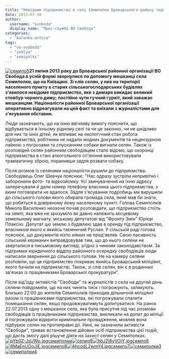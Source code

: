 ```yaml
---
title: "Невідоме підприємство в селі Семиполки Броварського району тероризує селян"
date: 2013-07-30
author: 
  username: "svoboda"
  display_name: "Прес-служба ВО Свобода"
categories: 
  - "kolonka-avtora"
tags: 
  - "vo-svoboda"
  - "zemlya"
  - "semipolki"
---
```


[![семипо5](https://mpz.brovary.org/wp-content/uploads/2013/07/semipo5.jpg)](https://mpz.brovary.org/wp-content/uploads/2013/07/semipo5.jpg)**21 липня 2013 року до Броварської районної організації ВО Свобода в усній формі звернулися по допомогу мешканці села Семиполки, що на Київщині. Зі слів селян, у них на території населеного пункту в старих сільськогосподарських будівлях з'явилося невідоме підприємство, яке з димаря викидає великий стовбур чорного диму; постійно чути гучний гуркіт, який заважає мешканцям. Націоналісти районної Броварської організації оперативно відреагували на цей факт та виїхали з журналістами для з'ясування обставин.**

Люди зазначають, що на їхню ввічливу вимогу пояснити, що відбувається в їхньому рідному селі та чи це законно, чи не шкідливо для них та їхніх дітей, як впливає на екологічний стан робота підприємства, робітники не надали жодних документів та нецензурною лайкою з погрозами та спусканням собаки вигнали селян. Також із розповідей селян районним свободівцям стало відомо, що охоронці підприємства в стані алкогольного сп'яніння використовували травматичну зброю, поранивши задля розваги собаку.

Після розмов із селянами націоналісти рушили до підприємства. Свободівець Олег Шевчук пояснює: "Нас одразу зустріли непривітно і заборонили фото- та відеозйомку. Усі звинувачення на їхню адресу заперечували й дали номер телефону власника цього підприємства, з яким поговорити не вдалося. Задля з'ясування подробиць ми вирушили до сільського голови якого обирала громада села, який мав би знати, що робиться в довіреному йому населеному пункті. Голова Семиполків Микола Василенко неохоче почав розповідати, що підприємство стоїть на землі, яка вже не зрозуміло як давно належить місцевому земельному магнату, міському депутатові від "Фронту Змін" Юрієві Плаксію. Депутат цю землю з будівлею здав в оренду під підприємство, власником якого є якийсь таємничий Руслан. У сільській раді голова пояснює, що документів ніхто ніяких не пред'являв. Свою пасивність сільський керманич виправдовував тим, що до нього селяни не зверталися в письмовому вигляді, згідно з чинним законодавством. За підтримки юридичного відділу районного осередку свободівців люди написали звернення до сільського голови. Не на камеру селяни розповіли, що це підприємство покриває якийсь Броварський міліціянт, якого бачили на підприємстві. Також, зі слів селян, він є в родинних зв'язках із працівниками Броварської прокуратури".

Після від'їзду активістів "Свободи" та журналістів з села на другий день селяни повідомили, що на них чинять тиск і погрожують, залякують. Близько 22:00 до жителів Семиполків приходив дільничній міліціянт разом із працівниками підприємства, які погрожували спалити помешкання селян, якщо продовжуватимуть допитуватися. На ранок 22.07.2013 одну з мешканок села, яка була присутня під час розмови свободівців із працівниками підприємства, викликали на допит до міліції й погрожували відкрити кримінальне провадження, мовляв вона підбурює селян на протиправні дії. Нині, як зазначили активісти "Свободи", триває встановлення дійових осіб підприємства цієї подій, що дасть змогу далі рішуче діяти на захист селян у Семиполках. [![pYb0Z-JsUWo.jpgсемиполки](https://mpz.brovary.org/wp-content/uploads/2013/07/pYb0Z-JsUWo1.jpgsemipolki1.jpg)](https://mpz.brovary.org/wp-content/uploads/2013/07/pYb0Z-JsUWo1.jpgsemipolki1.jpg)[![сепио9](https://mpz.brovary.org/wp-content/uploads/2013/07/sepio91.jpg)](https://mpz.brovary.org/wp-content/uploads/2013/07/sepio91.jpg)[![hbJ2I8vVOiY.jpgсемпо6](https://mpz.brovary.org/wp-content/uploads/2013/07/hbJ2I8vVOiY1.jpgsempo61.jpg)](https://mpz.brovary.org/wp-content/uploads/2013/07/hbJ2I8vVOiY1.jpgsempo61.jpg)[![8MaEnUOoJiE.jpgсемипо8](https://mpz.brovary.org/wp-content/uploads/2013/07/8MaEnUOoJiE.jpgsemipo8.jpg)](https://mpz.brovary.org/wp-content/uploads/2013/07/8MaEnUOoJiE.jpgsemipo8.jpg)[![AhcodL2wmY4.jpgсемипо7](https://mpz.brovary.org/wp-content/uploads/2013/07/AhcodL2wmY4.jpgsemipo7.jpg)](https://mpz.brovary.org/wp-content/uploads/2013/07/AhcodL2wmY4.jpgsemipo7.jpg)[![семиполки3](https://mpz.brovary.org/wp-content/uploads/2013/07/semipolki3.jpg)](https://mpz.brovary.org/wp-content/uploads/2013/07/semipolki3.jpg)[![семиполки4](https://mpz.brovary.org/wp-content/uploads/2013/07/semipolki4.jpg)](https://mpz.brovary.org/wp-content/uploads/2013/07/semipolki4.jpg)
